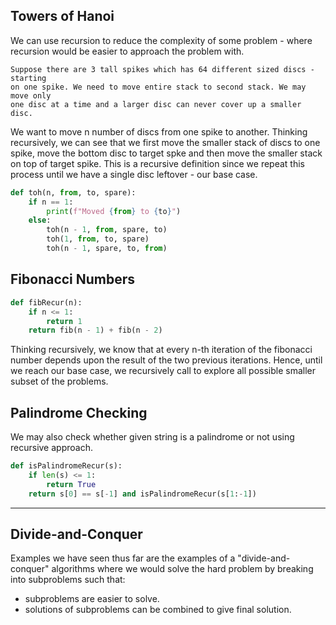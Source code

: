 ## Towers of Hanoi

We can use recursion to reduce the complexity of some problem - where recursion
would be easier to approach the problem with.

```
Suppose there are 3 tall spikes which has 64 different sized discs - starting
on one spike. We need to move entire stack to second stack. We may move only
one disc at a time and a larger disc can never cover up a smaller disc.
```

We want to move n number of discs from one spike to another. Thinking
recursively, we can see that we first move the smaller stack of discs to one
spike, move the bottom disc to target spke and then move the smaller stack on
top of target spike. This is a recursive definition since we repeat this
process until we have a single disc leftover - our base case.

```python
def toh(n, from, to, spare):
    if n == 1:
        print(f"Moved {from} to {to}")
    else:
        toh(n - 1, from, spare, to)
        toh(1, from, to, spare)
        toh(n - 1, spare, to, from)
```

## Fibonacci Numbers

```python
def fibRecur(n):
    if n <= 1:
        return 1
    return fib(n - 1) + fib(n - 2)
```

Thinking recursively, we know that at every n-th iteration of the fibonacci
number depends upon the result of the two previous iterations. Hence, until we
reach our base case, we recursively call to explore all possible smaller subset
of the problems.

## Palindrome Checking

We may also check whether given string is a palindrome or not using recursive
approach.

```python
def isPalindromeRecur(s):
    if len(s) <= 1:
        return True
    return s[0] == s[-1] and isPalindromeRecur(s[1:-1])
```

---

## Divide-and-Conquer

Examples we have seen thus far are the examples of a "divide-and-conquer"
algorithms where we would solve the hard problem by breaking into subproblems
such that:

- subproblems are easier to solve.
- solutions of subproblems can be combined to give final solution.


